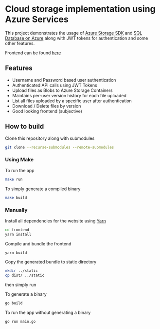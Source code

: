 # Cloud storage implementation using Azure Services

This project demonstrates the usage of [Azure Storage SDK](https://github.com/Azure/azure-storage-blob-go) and [SQL Database on Azure](https://azure.microsoft.com/products/azure-sql/database/) along with JWT tokens for authentication and some other features.

Frontend can be found [here](https://github.com/Ovenoboyo/azure-cloud-storage-frontend)

## Features

- Username and Password based user authentication
- Authenticated API calls using JWT Tokens
- Upload files as Blobs to Azure Storage Containers
- Maintains per-user version history for each file uploaded
- List all files uploaded by a specific user after authentication
- Download / Delete files by version
- Good looking frontend (subjective)

## How to build

Clone this repository along with submodules

```bash
git clone --recurse-submodules --remote-submodules
```

### Using Make

To run the app

```bash
make run
```

To simply generate a compiled binary

```bash
make build
```

### Manually

Install all dependencies for the website using [Yarn](https://yarnpkg.com/)

```bash
cd frontend
yarn install 
```

Compile and bundle the frontend

```bash
yarn build
```

Copy the generated bundle to static directory

```bash
mkdir ../static
cp dist/ ../static
```

then simply run

To generate a binary

```bash
go build
```

To run the app without generating a binary

```bash
go run main.go
```
